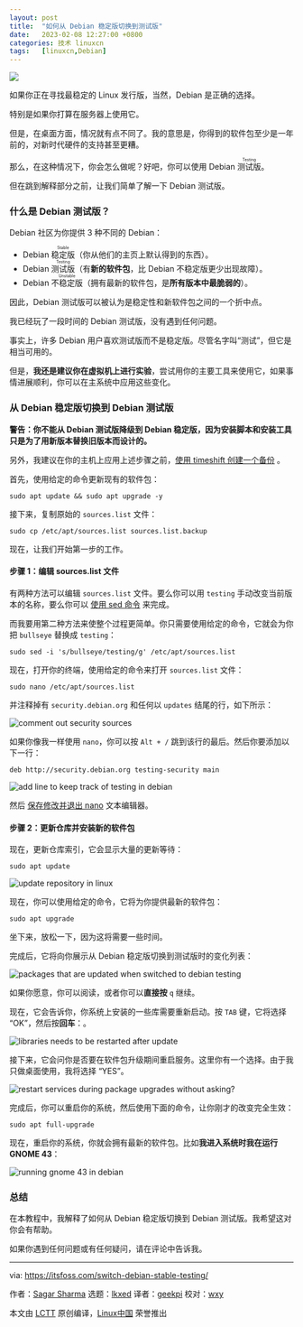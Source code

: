 ```yaml
---
layout: post
title:	"如何从 Debian 稳定版切换到测试版"
date:	2023-02-08 12:27:00 +0800 
categories:	技术 linuxcn 
tags:	[linuxcn,Debian]
---
```



![](/Asserts/Images//attachment/album/202302/08/122659a4919hso9onkbmun.jpg)


如果你正在寻找最稳定的 Linux 发行版，当然，Debian 是正确的选择。


特别是如果你打算在服务器上使用它。


但是，在桌面方面，情况就有点不同了。我的意思是，你得到的软件包至少是一年前的，对新时代硬件的支持甚至更糟。


那么，在这种情况下，你会怎么做呢？好吧，你可以使用 Debian <ruby> 测试版 <rt>  Testing </rt></ruby>。


但在跳到解释部分之前，让我们简单了解一下 Debian 测试版。


### 什么是 Debian 测试版？


Debian 社区为你提供 3 种不同的 Debian：


* Debian <ruby> 稳定版 <rt>  Stable </rt></ruby>（你从他们的主页上默认得到的东西）。
* Debian <ruby> 测试版 <rt>  Testing </rt></ruby>（有**新的软件包**，比 Debian 不稳定版更少出现故障）。
* Debian <ruby> 不稳定版 <rt>  Unstable </rt></ruby>（拥有最新的软件包，是**所有版本中最脆弱的**）。


因此，Debian 测试版可以被认为是稳定性和新软件包之间的一个折中点。


我已经玩了一段时间的 Debian 测试版，没有遇到任何问题。


事实上，许多 Debian 用户喜欢测试版而不是稳定版。尽管名字叫“测试”，但它是相当可用的。


但是，**我还是建议你在虚拟机上进行实验**，尝试用你的主要工具来使用它，如果事情进展顺利，你可以在主系统中应用这些变化。


### 从 Debian 稳定版切换到 Debian 测试版


**警告：你不能从 Debian 测试版降级到 Debian 稳定版，因为安装脚本和安装工具只是为了用新版本替换旧版本而设计的。**


另外，我建议在你的主机上应用上述步骤之前，[使用 timeshift 创建一个备份](https://itsfoss.com/backup-restore-linux-timeshift/) 。


首先，使用给定的命令更新现有的软件包：



```
sudo apt update && sudo apt upgrade -y

```

接下来，复制原始的 `sources.list` 文件：



```
sudo cp /etc/apt/sources.list sources.list.backup

```

现在，让我们开始第一步的工作。


#### 步骤 1：编辑 sources.list 文件


有两种方法可以编辑 `sources.list` 文件。要么你可以用 `testing` 手动改变当前版本的名称，要么你可以 [使用 sed 命令](https://linuxhandbook.com/sed-command-basics/) 来完成。


而我要用第二种方法来使整个过程更简单。你只需要使用给定的命令，它就会为你把 `bullseye` 替换成 `testing`：



```
sudo sed -i 's/bullseye/testing/g' /etc/apt/sources.list

```

现在，打开你的终端，使用给定的命令来打开 `sources.list` 文件：



```
sudo nano /etc/apt/sources.list

```

并注释掉有 `security.debian.org` 和任何以 `updates` 结尾的行，如下所示：


![comment out security sources](/Asserts/Images//attachment/album/202302/08/122700ihlwek0e5smykiy0.gif)


如果你像我一样使用 `nano`，你可以按 `Alt + /` 跳到该行的最后。然后你要添加以下一行：



```
deb http://security.debian.org testing-security main

```

![add line to keep track of testing in debian](/Asserts/Images//attachment/album/202302/08/122701zkmymj9bi3in96d2.png)


然后 [保存修改并退出 nano](https://linuxhandbook.com/nano-save-exit/) 文本编辑器。


#### 步骤 2：更新仓库并安装新的软件包


现在，更新仓库索引，它会显示大量的更新等待：



```
sudo apt update

```

![update repository in linux](/Asserts/Images//attachment/album/202302/08/122701my4ijyxzyllpirjz.png)


现在，你可以使用给定的命令，它将为你提供最新的软件包：



```
sudo apt upgrade

```

坐下来，放松一下，因为这将需要一些时间。


完成后，它将向你展示从 Debian 稳定版切换到测试版时的变化列表：


![packages that are updated when switched to debian testing](/Asserts/Images//attachment/album/202302/08/122701apn159nihirpkszl.png)


如果你愿意，你可以阅读，或者你可以**直接按** `q` 继续。


现在，它会告诉你，你系统上安装的一些库需要重新启动。按 `TAB` 键，它将选择 “OK”，然后按**回车**：。


![libraries needs to be restarted after update](/Asserts/Images//attachment/album/202302/08/122702n5a5ncc27ccc5zhv.png)


接下来，它会问你是否要在软件包升级期间重启服务。这里你有一个选择。由于我只做桌面使用，我将选择 “YES”。


![restart services during package upgrades without asking?](/Asserts/Images//attachment/album/202302/08/122702a5vccacgbt7i7g27.png)


完成后，你可以重启你的系统，然后使用下面的命令，让你刚才的改变完全生效：



```
sudo apt full-upgrade

```

现在，重启你的系统，你就会拥有最新的软件包。比如**我进入系统时我在运行 GNOME 43**：


![running gnome 43 in debian](/Asserts/Images//attachment/album/202302/08/122702czdiyv8n55i5ijd4.png)


### 总结


在本教程中，我解释了如何从 Debian 稳定版切换到 Debian 测试版。我希望这对你会有帮助。


如果你遇到任何问题或有任何疑问，请在评论中告诉我。




---


via: <https://itsfoss.com/switch-debian-stable-testing/>


作者：[Sagar Sharma](https://itsfoss.com/author/sagar/) 选题：[lkxed](https://github.com/lkxed) 译者：[geekpi](https://github.com/geekpi) 校对：[wxy](https://github.com/wxy)


本文由 [LCTT](https://github.com/LCTT/TranslateProject) 原创编译，[Linux中国](https://linux.cn/) 荣誉推出
